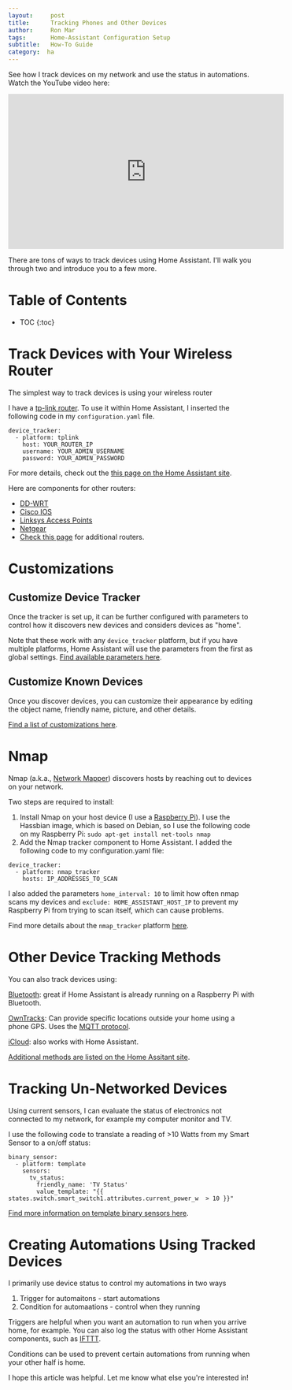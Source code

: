 ```yaml
---
layout:     post
title:      Tracking Phones and Other Devices
author:     Ron Mar
tags: 		Home-Assistant Configuration Setup
subtitle:  	How-To Guide
category:  ha
---
```

<!-- Start Writing Below in Markdown -->

See how I track devices on my network and use the status in automations. Watch the YouTube video here:

<div align="center">
<iframe width="560" height="315"
src="https://www.youtube.com/embed/JZrYzSamEps" frameborder="0" allowfullscreen>
</iframe>
</div>

There are tons of ways to track devices using Home Assistant. I'll walk you through two and introduce you to a few more.

<h1 id="TOC">Table of Contents</h1>

* TOC
{:toc}

# Track Devices with Your Wireless Router

The simplest way to track devices is using your wireless router 

I have a [tp-link router](http://amzn.to/2oqzG65). To use it within Home Assistant, I inserted the following code in my `configuration.yaml` file.

```
device_tracker:
  - platform: tplink
    host: YOUR_ROUTER_IP
    username: YOUR_ADMIN_USERNAME
    password: YOUR_ADMIN_PASSWORD
```

For more details, check out the [this page on the Home Assistant site](https://home-assistant.io/components/device_tracker.tplink/).

Here are components for other routers:

* [DD-WRT](https://home-assistant.io/components/device_tracker.ddwrt/)
* [Cisco IOS](https://home-assistant.io/components/device_tracker.cisco_ios/)
* [Linksys Access Points](https://home-assistant.io/components/device_tracker.linksys_ap/)
* [Netgear](https://home-assistant.io/components/device_tracker.netgear/)
* [Check this page](https://home-assistant.io/components/device_tracker/) for additional routers.

# Customizations

## Customize Device Tracker

Once the tracker is set up, it can be further configured with parameters to control how it discovers new devices and considers devices as "home".

Note that these work with any `device_tracker` platform, but if you have multiple platforms, Home Assistant will use the parameters from the first as global settings. [Find available parameters here](https://home-assistant.io/components/device_tracker/#configuring-a-device_tracker-platform). 

## Customize Known Devices

Once you discover devices, you can customize their appearance by editing the object name, friendly name, picture, and other details.

[Find a list of customizations here](https://home-assistant.io/components/device_tracker/#known_devicesyaml). 

# Nmap

Nmap (a.k.a., [Network Mapper](https://en.wikipedia.org/wiki/Nmap)) discovers hosts by reaching out to devices on your network.

Two steps are required to install:

1. Install Nmap on your host device (I use a [Raspberry Pi](http://amzn.to/2plPtjX)). I use the Hassbian image, which is based on Debian, so I use the following code on my Raspberry Pi: `sudo apt-get install net-tools nmap`
2. Add the Nmap tracker component to Home Assistant. I added the following code to my configuration.yaml file:

```
device_tracker:
  - platform: nmap_tracker
    hosts: IP_ADDRESSES_TO_SCAN
```

I also added the parameters `home_interval: 10` to limit how often nmap scans my devices and `exclude: HOME_ASSISTANT_HOST_IP` to prevent my Raspberry Pi from trying to scan itself, which can cause problems.

Find more details about the `nmap_tracker` platform [here](https://home-assistant.io/components/device_tracker.nmap_tracker/).

# Other Device Tracking Methods

You can also track devices using:

[Bluetooth](https://home-assistant.io/components/device_tracker.bluetooth_tracker/): great if Home Assistant is already running on a Raspberry Pi with Bluetooth.

[OwnTracks](https://home-assistant.io/components/device_tracker.owntracks/): Can provide specific locations outside your home using a phone GPS. Uses the [MQTT protocol](https://home-assistant.io/components/mqtt/).

[iCloud](https://home-assistant.io/components/device_tracker.icloud/): also works with Home Assistant.

[Additional methods are listed on the Home Assitant site](https://home-assistant.io/components/device_tracker/#configuring-a-device_tracker-platform).

# Tracking Un-Networked Devices

Using current sensors, I can evaluate the status of electronics not connected to my network, for example my computer monitor and TV.

I use the following code to translate a reading of >10 Watts from my Smart Sensor to a on/off status:

```
binary_sensor:
  - platform: template 
    sensors:
      tv_status:
        friendly_name: 'TV Status'
        value_template: "{{ states.switch.smart_switch1.attributes.current_power_w  > 10 }}" 
```

[Find more information on template binary sensors here](https://home-assistant.io/components/binary_sensor.template/).

# Creating Automations Using Tracked Devices

I primarily use device status to control my automations in two ways

1. Trigger for automaitons - start automations
2. Condition for automaations - control when they running

Triggers are helpful when you want an automation to run when you arrive home, for example. You can also log the status with other Home Assistant components, such as [IFTTT](https://home-assistant.io/components/ifttt/).

Conditions can be used to prevent certain automations from running when your other half is home.

I hope this article was helpful. Let me know what else you're interested in!